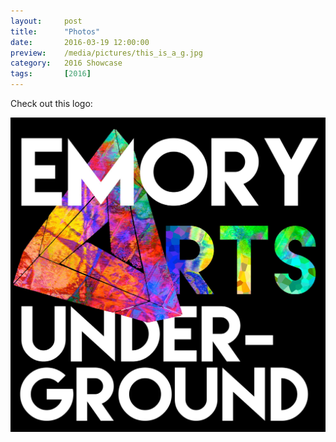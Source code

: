 ```yaml
---
layout:		post
title:		"Photos"
date:		2016-03-19 12:00:00
preview:	/media/pictures/this_is_a_g.jpg
category:	2016 Showcase
tags:		[2016]
---
```


Check out this logo:

![Emory Arts Underground Logo](/media/pictures/eau_logo.jpeg)
